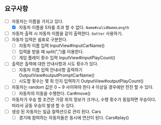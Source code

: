 ## 요구사항
- [ ] 자동차는 이름을 가지고 있다.
    - [X] 자동차 이름을 5자를 초과 할 수 없다. `Name#validNameLength`
- [ ] 자동차 출력 시 자동차 이름을 같이 출력한다. `Getter` 사용하기.
- [ ] 자동차 입력은 쉼표로 구분한다.
  - [ ] 자동차 이름 입력 InputView#inputCarName()
  - [ ] 입력을 받을 때 split(",")를 이용한다.
  - [ ] 게임 플레이 횟수 입력 InputView#inputPlayCount()
- [ ] 출력은 출력에 대한 안내사항과 시도 횟수가 있다.
  - [ ] 자동차 이름 입력 안내사항 출력하기 OutputView#outputPromptCarName()
  - [ ] 시도할 횟수는 몇 회 인지 입력하기 OutputView#outputPlayCount()
- [ ] 자동차는 random 값은 0 ~ 9 사이여야 한다 4 이상일 경우에만 전진 할 수 있다.
  - [ ] 자동차의 이동을 수행한다. Car#move()
- [ ] 자동차가 우승 할 조건은 가장 위치 정보가 크거나, 수행 횟수가 동일하면 우승이다. 따라서 공동 우승이 발생 할 수 있다.
- [ ] 생성 된 자동차는 일급 컬렉션으로 관리 된다. Cars
  - [ ] 경기에 참여하는 자동차들은 동시에 연산이 된다. Cars#play()